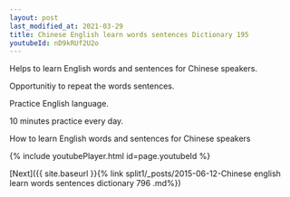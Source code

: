 ```yaml
---
layout: post
last_modified_at: 2021-03-29
title: Chinese English learn words sentences Dictionary 195 
youtubeId: nD9kRUf2U2o
---
```

 
 
Helps to learn English words and sentences for Chinese speakers.

Opportunitiy to repeat the words sentences. 

Practice English language. 
 
10 minutes practice every day. 
 
How to learn English words and sentences for Chinese speakers 
 
{% include youtubePlayer.html id=page.youtubeId %}
 
 
[Next]({{ site.baseurl }}{% link  split1/_posts/2015-06-12-Chinese english learn words sentences dictionary 796 .md%})
 
